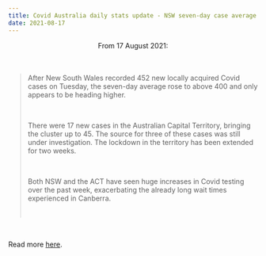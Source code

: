 ```yaml
---
title: Covid Australia daily stats update - NSW seven-day case average climbs above 400
date: 2021-08-17
---
```


<center>From 17 August 2021:</center><br><br>

<blockquote><p>After New South Wales recorded 452 new locally acquired Covid cases on Tuesday, the seven-day average rose to above 400 and only appears to be heading higher.</p><br>

<p>There were 17 new cases in the Australian Capital Territory, bringing the cluster up to 45. The source for three of these cases was still under investigation. The lockdown in the territory has been extended for two weeks.</p><br>

<p>Both NSW and the ACT have seen huge increases in Covid testing over the past week, exacerbating the already long wait times experienced in Canberra.</p><br>

</blockquote><br>

<p>Read more <a href="https://www.theguardian.com/news/datablog/2021/aug/17/covid-australia-daily-stats-update-nsw-seven-day-case-average-climbs-above-400">here</a>.</p>